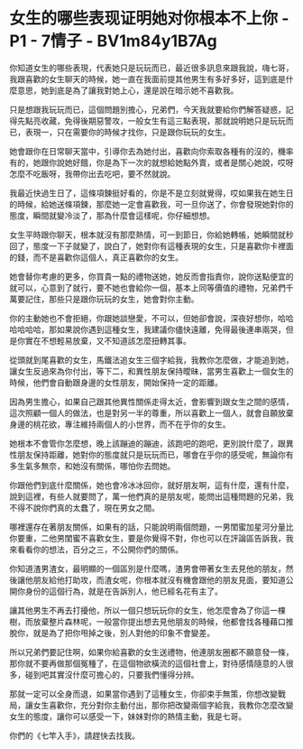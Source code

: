 # 女生的哪些表现证明她对你根本不上你 - P1 - 7情子 - BV1m84y1B7Ag

你知道女生的哪些表現，代表她只是玩玩而已，最近很多訊息來跟我說，嗨七哥，我跟喜歡的女生聊天的時候，她一直在我面前提其他男生有多好多好，這到底是什麼意思，她到底是為了讓我對她上心，還是說在暗示她不喜歡我。

只是想跟我玩玩而已，這個問題別擔心，兄弟們，今天我就要給你們解答疑惑，記得先點亮收藏，免得後期惡警攻，一般女生有這三點表現，那就說明她只是玩玩而已，表現一，只在需要你的時候才找你，只是跟你玩玩的女生。

她會跟你在日常聊天當中，引導你去為她付出，喜歡向你索取各種有的沒的，機率有的，她跟你說她好餓，你是為下一次的就想給她點外賣，或者是關心她說，哎呀怎麼不吃飯呀，我帶你出去吃吧，要不然就說。

我最近快過生日了，這條項鍊挺好看的，你是不是立刻就覺得，哎如果我在她生日的時候，給她送條項鍊，那麼她一定會喜歡我，可一旦你送了，你會發現她對你的態度，瞬間就變冷淡了，那為什麼會這樣呢，你仔細想想。

女生平時跟你聊天，根本就沒有那麼熱情，可一到節日，你給她轉帳，她瞬間就秒回了，態度一下子就變了，說白了，她對你有這種表現的女生，只是喜歡你卡裡面的錢，而不是喜歡你這個人，真正喜歡你的女生。

她會替你考慮的更多，你買貴一點的禮物送她，她反而會指責你，說你送點便宜的就可以，心意到了就行，要不她也會給你一個，基本上同等價值的禮物，兄弟們千萬要記住，那些只是跟你玩玩的女生，她會對你主動。

你的主動她也不會拒絕，你跟她談戀愛，不可以，但她卻會說，深夜好想你，哈哈哈哈哈哈，那如果說你遇到這種女生，我建議你儘快遠離，免得最後連串兩哭，但是你實在不想輕易放棄，又不知道該怎麼扭轉其事。

從頭就到尾喜歡的女生，馬鐵法追女生三個字給我，我教你怎麼做，才能追到她，讓女生反過來為你付出，等下二，和異性朋友保持曖昧，當男生喜歡上一個女生的時候，他們會自動跟身邊的女性朋友，開始保持一定的距離。

因為男生擔心，如果自己跟其他異性關係走得太近，會影響到跟女生之間的感情，這次照顧一個人的做法，也是對另一半的尊重，所以喜歡上一個人，就會自願放棄身邊的桃花欲，專注維持兩個人的小世界，而不在乎你的女生。

她根本不會管你怎麼想，晚上該蹦迪的蹦迪，該跑吧的跑吧，更別說什麼了，跟異性朋友保持距離，她對你的態度就只是玩玩而已，哪會在乎你的感受呢，無論你有多生氣多無奈，和她沒有關係，哪怕你去問她。

你跟他們到底什麼關係，她也會冷冰冰回你，就好朋友啊，這有什麼，還有什麼，說到這裡，有些人就要問了，萬一他們真的是朋友呢，能問出這種問題的兄弟，我不得不說你們真的太蠢了，現在男女之間。

哪裡還存在著朋友關係，如果有的話，只能說明兩個問題，一男閨蜜加星河分量比你要重，二他男閨蜜不喜歡女生，要是你覺得不對，你也可以在評論區告訴我，我來看看你的想法，百分之三，不公開你們的關係。

你知道渣男渣女，最明顯的一個區別是什麼嗎，渣男會帶著女生去見他的朋友，然後讓他朋友給他打助攻，而渣女呢，你根本就沒有機會跟他的朋友見面，要知道公開你身份的這個行為，就是在告訴別人，他已經名花有主了。

讓其他男生不再去打擾他，所以一個只想玩玩你的女生，他怎麼會為了你這一棵樹，而放棄整片森林呢，一般當你提出想去見他朋友的時候，他都會找各種藉口推脫你，就是為了把你甩掉之後，別人對他的印象不會變差。

所以兄弟們要記住啊，如果你給喜歡的女生送禮物，他連朋友圈都不願意發一條，那你就不要再做那個冤種了，在這個物欲橫流的這個社會上，對待感情隨意的人很多，碰到吧其實沒什麼可擔心的，只要我們懂得分辨。

那就一定可以全身而退，如果當你遇到了這種女生，你卻束手無策，你想改變戰局，讓女生喜歡你，充分對你主動付出，那你把改變兩個字給我，我教你怎麼改變女生的態度，讓你可以感受一下，妹妹對你的熱情主動，我是七哥。

你們的《七竿入手》，請趕快去找我。